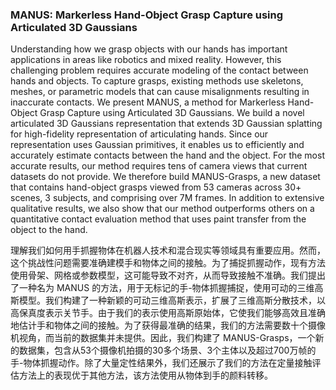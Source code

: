 ### MANUS: Markerless Hand-Object Grasp Capture using Articulated 3D Gaussians

Understanding how we grasp objects with our hands has important applications in areas like robotics and mixed reality. However, this challenging problem requires accurate modeling of the contact between hands and objects. To capture grasps, existing methods use skeletons, meshes, or parametric models that can cause misalignments resulting in inaccurate contacts. We present MANUS, a method for Markerless Hand-Object Grasp Capture using Articulated 3D Gaussians. We build a novel articulated 3D Gaussians representation that extends 3D Gaussian splatting for high-fidelity representation of articulating hands. Since our representation uses Gaussian primitives, it enables us to efficiently and accurately estimate contacts between the hand and the object. For the most accurate results, our method requires tens of camera views that current datasets do not provide. We therefore build MANUS-Grasps, a new dataset that contains hand-object grasps viewed from 53 cameras across 30+ scenes, 3 subjects, and comprising over 7M frames. In addition to extensive qualitative results, we also show that our method outperforms others on a quantitative contact evaluation method that uses paint transfer from the object to the hand.

理解我们如何用手抓握物体在机器人技术和混合现实等领域具有重要应用。然而，这个挑战性问题需要准确建模手和物体之间的接触。为了捕捉抓握动作，现有方法使用骨架、网格或参数模型，这可能导致不对齐，从而导致接触不准确。我们提出了一种名为 MANUS 的方法，用于无标记的手-物体抓握捕捉，使用可动的三维高斯模型。我们构建了一种新颖的可动三维高斯表示，扩展了三维高斯分散技术，以高保真度表示关节手。由于我们的表示使用高斯原始体，它使我们能够高效且准确地估计手和物体之间的接触。为了获得最准确的结果，我们的方法需要数十个摄像机视角，而当前的数据集并未提供。因此，我们构建了 MANUS-Grasps，一个新的数据集，包含从53个摄像机拍摄的30多个场景、3个主体以及超过700万帧的手-物体抓握动作。除了大量定性结果外，我们还展示了我们的方法在定量接触评估方法上的表现优于其他方法，该方法使用从物体到手的颜料转移。
